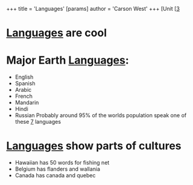 +++
 title = 'Languages'
[params]
	author = 'Carson West'
+++
[Unit [[3](./../unit-[[3/)

# [Languages](./../languages/) are cool
# Major Earth [Languages](./../languages/):
- English
- Spanish
- Arabic
- French
- Mandarin
- Hindi
- Russian
Probably around 95% of the worlds population speak one of these [7](./../7/) languages

# [Languages](./../languages/) show parts of cultures
- Hawaiian has 50 words for fishing net
- Belgium has flanders and wallania
- Canada has canada and quebec
